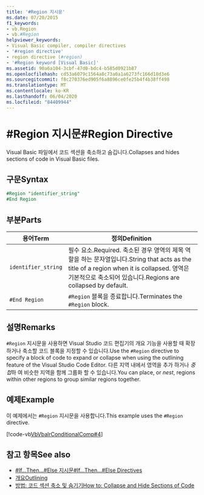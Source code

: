 ```yaml
---
title: '#Region 지시문'
ms.date: 07/20/2015
f1_keywords:
- vb.Region
- vb.#Region
helpviewer_keywords:
- Visual Basic compiler, compiler directives
- '#region directive'
- region directive (#region)
- '#Region keyword [Visual Basic]'
ms.assetid: 90a6a104-3cbf-47d0-bdc4-b585d0921b87
ms.openlocfilehash: cd53a6079c1564a8c73a0a1a6273fc166d18d3e6
ms.sourcegitcommit: f8c270376ed905f6a8896ce0fe25b4f4b38ff498
ms.translationtype: MT
ms.contentlocale: ko-KR
ms.lasthandoff: 06/04/2020
ms.locfileid: "84409944"
---
```

# <a name="region-directive"></a><span data-ttu-id="60120-102">#Region 지시문</span><span class="sxs-lookup"><span data-stu-id="60120-102">#Region Directive</span></span>

<span data-ttu-id="60120-103">Visual Basic 파일에서 코드 섹션을 축소하고 숨깁니다.</span><span class="sxs-lookup"><span data-stu-id="60120-103">Collapses and hides sections of code in Visual Basic files.</span></span>  
  
## <a name="syntax"></a><span data-ttu-id="60120-104">구문</span><span class="sxs-lookup"><span data-stu-id="60120-104">Syntax</span></span>  

```vb
#Region "identifier_string"  
#End Region  
```  
  
## <a name="parts"></a><span data-ttu-id="60120-105">부분</span><span class="sxs-lookup"><span data-stu-id="60120-105">Parts</span></span>  
  
|<span data-ttu-id="60120-106">용어</span><span class="sxs-lookup"><span data-stu-id="60120-106">Term</span></span>|<span data-ttu-id="60120-107">정의</span><span class="sxs-lookup"><span data-stu-id="60120-107">Definition</span></span>|  
|---|---|  
|`identifier_string`|<span data-ttu-id="60120-108">필수 요소.</span><span class="sxs-lookup"><span data-stu-id="60120-108">Required.</span></span> <span data-ttu-id="60120-109">축소된 경우 영역의 제목 역할을 하는 문자열입니다.</span><span class="sxs-lookup"><span data-stu-id="60120-109">String that acts as the title of a region when it is collapsed.</span></span> <span data-ttu-id="60120-110">영역은 기본적으로 축소되어 있습니다.</span><span class="sxs-lookup"><span data-stu-id="60120-110">Regions are collapsed by default.</span></span>|  
|`#End Region`|<span data-ttu-id="60120-111">`#Region` 블록을 종료합니다.</span><span class="sxs-lookup"><span data-stu-id="60120-111">Terminates the `#Region` block.</span></span>|  
  
## <a name="remarks"></a><span data-ttu-id="60120-112">설명</span><span class="sxs-lookup"><span data-stu-id="60120-112">Remarks</span></span>  

 <span data-ttu-id="60120-113">`#Region` 지시문을 사용하면 Visual Studio 코드 편집기의 개요 기능을 사용할 때 확장하거나 축소할 코드 블록을 지정할 수 있습니다.</span><span class="sxs-lookup"><span data-stu-id="60120-113">Use the `#Region` directive to specify a block of code to expand or collapse when using the outlining feature of the Visual Studio Code Editor.</span></span> <span data-ttu-id="60120-114">다른 지역 내에서 영역을 추가 하거나 *중첩*하 여 비슷한 지역을 함께 그룹화 할 수 있습니다.</span><span class="sxs-lookup"><span data-stu-id="60120-114">You can place, or *nest*, regions within other regions to group similar regions together.</span></span>  
  
## <a name="example"></a><span data-ttu-id="60120-115">예제</span><span class="sxs-lookup"><span data-stu-id="60120-115">Example</span></span>  

 <span data-ttu-id="60120-116">이 예제에서는 `#Region` 지시문을 사용합니다.</span><span class="sxs-lookup"><span data-stu-id="60120-116">This example uses the `#Region` directive.</span></span>  
  
 [!code-vb[VbVbalrConditionalComp#4](~/samples/snippets/visualbasic/VS_Snippets_VBCSharp/VbVbalrConditionalComp/VB/Class1.vb#4)]  
  
## <a name="see-also"></a><span data-ttu-id="60120-117">참고 항목</span><span class="sxs-lookup"><span data-stu-id="60120-117">See also</span></span>

- [<span data-ttu-id="60120-118">#If...Then...#Else 지시문</span><span class="sxs-lookup"><span data-stu-id="60120-118">#If...Then...#Else Directives</span></span>](if-then-else-directives.md)
- [<span data-ttu-id="60120-119">개요</span><span class="sxs-lookup"><span data-stu-id="60120-119">Outlining</span></span>](/visualstudio/ide/outlining)
- [<span data-ttu-id="60120-120">방법: 코드 섹션 축소 및 숨기기</span><span class="sxs-lookup"><span data-stu-id="60120-120">How to: Collapse and Hide Sections of Code</span></span>](../../programming-guide/program-structure/how-to-collapse-and-hide-sections-of-code.md)
